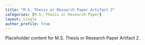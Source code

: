 ```yaml
---
title: "M.S. Thesis or Research Paper Artifact 2"
categories: [M.S. Thesis or Research Paper]
layout: single
author_profile: true
---
```

Placeholder content for M.S. Thesis or Research Paper Artifact 2.
